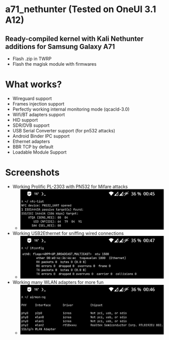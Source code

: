 # a71_nethunter (Tested on OneUI 3.1 A12)
Ready-compiled kernel with Kali Nethunter additions for Samsung Galaxy A71
--------------

* Flash .zip in TWRP
* Flash the magisk module with firmwares

# What works?
- Wireguard support
- Frames injection support
- Perfectly working internal monitoring mode (qcacld-3.0)
- Wifi/BT adapters support
- HID support
- SDR/DVB support
- USB Serial Converter support (for pn532 attacks)
- Android Binder IPC support
- Ethernet adapters
- BBR TCP by default
- Loadable Module Support

# Screenshots
* Working Prolific PL-2303 with PN532 for Mifare attacks
  - ![nfc-list](https://github.com/Nougat-User/sargo_nethunter/blob/main/nfc-list.jpg?raw=true)
* Working USB2Ethernet for sniffing wired connections
  - ![ifconfig](https://github.com/Nougat-User/sargo_nethunter/blob/main/ifconfig.jpg?raw=true)
* Working many WLAN adapters for more fun
  - ![airmon-ng](https://github.com/Nougat-User/sargo_nethunter/blob/main/airmon-ng.jpg?raw=true)

